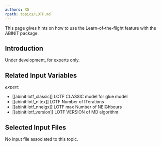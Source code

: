 ```yaml
---
authors: XG
rpath: topics/LOTF.md
---
```

<!--
This file is automatically generated by mksite.py. All changes will be lost.
Change the input yaml files or the python code
-->

This page gives hints on how to use the Learn-of-the-flight feature with the ABINIT package.

## Introduction

Under development, for experts only.



## Related Input Variables

*expert:*

- [[abinit:lotf_classic]]  LOTF CLASSIC model for glue model
- [[abinit:lotf_nitex]]  LOTF Number of ITerations
- [[abinit:lotf_nneigx]]  LOTF max Number of NEIGhbours
- [[abinit:lotf_version]]  LOTF VERSION of MD algorithm
 

## Selected Input Files

No input file associated to this topic.


